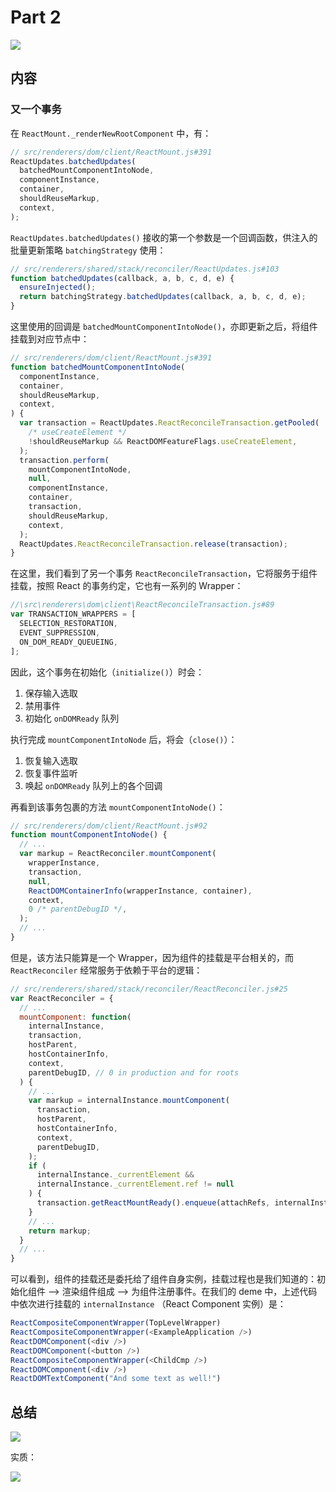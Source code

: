 # Part 2

![](https://rawgit.com/Bogdan-Lyashenko/Under-the-hood-ReactJS/master/stack/images/2/part-2.svg)

## 内容

### 又一个事务

在 `ReactMount._renderNewRootComponent` 中，有：

```js
// src/renderers/dom/client/ReactMount.js#391
ReactUpdates.batchedUpdates(
  batchedMountComponentIntoNode,
  componentInstance,
  container,
  shouldReuseMarkup,
  context,
);
```

`ReactUpdates.batchedUpdates()` 接收的第一个参数是一个回调函数，供注入的批量更新策略 `batchingStrategy` 使用：

```js
// src/renderers/shared/stack/reconciler/ReactUpdates.js#103
function batchedUpdates(callback, a, b, c, d, e) {
  ensureInjected();
  return batchingStrategy.batchedUpdates(callback, a, b, c, d, e);
}
```

这里使用的回调是 `batchedMountComponentIntoNode()`，亦即更新之后，将组件挂载到对应节点中：

```js
// src/renderers/dom/client/ReactMount.js#391
function batchedMountComponentIntoNode(
  componentInstance,
  container,
  shouldReuseMarkup,
  context,
) {
  var transaction = ReactUpdates.ReactReconcileTransaction.getPooled(
    /* useCreateElement */
    !shouldReuseMarkup && ReactDOMFeatureFlags.useCreateElement,
  );
  transaction.perform(
    mountComponentIntoNode,
    null,
    componentInstance,
    container,
    transaction,
    shouldReuseMarkup,
    context,
  );
  ReactUpdates.ReactReconcileTransaction.release(transaction);
}
```

在这里，我们看到了另一个事务 `ReactReconcileTransaction`，它将服务于组件挂载，按照 React 的事务约定，它也有一系列的 Wrapper：

```js
//\src\renderers\dom\client\ReactReconcileTransaction.js#89
var TRANSACTION_WRAPPERS = [
  SELECTION_RESTORATION,
  EVENT_SUPPRESSION,
  ON_DOM_READY_QUEUEING,
];
```

因此，这个事务在初始化（`initialize()`）时会：

1. 保存输入选取
2. 禁用事件
3. 初始化 `onDOMReady` 队列

执行完成 `mountComponentIntoNode` 后，将会（`close()`）：

1. 恢复输入选取
2. 恢复事件监听
3. 唤起 `onDOMReady` 队列上的各个回调

再看到该事务包裹的方法 `mountComponentIntoNode()`：

```js
// src/renderers/dom/client/ReactMount.js#92
function mountComponentIntoNode() {
  // ...
  var markup = ReactReconciler.mountComponent(
    wrapperInstance,
    transaction,
    null,
    ReactDOMContainerInfo(wrapperInstance, container),
    context,
    0 /* parentDebugID */,
  ); 
  // ...
}
```

但是，该方法只能算是一个 Wrapper，因为组件的挂载是平台相关的，而 `ReactReconciler` 经常服务于依赖于平台的逻辑：

```js
// src/renderers/shared/stack/reconciler/ReactReconciler.js#25
var ReactReconciler = {
  // ...
  mountComponent: function(
    internalInstance,
    transaction,
    hostParent,
    hostContainerInfo,
    context,
    parentDebugID, // 0 in production and for roots
  ) {
    // ...
    var markup = internalInstance.mountComponent(
      transaction,
      hostParent,
      hostContainerInfo,
      context,
      parentDebugID,
    );
    if (
      internalInstance._currentElement &&
      internalInstance._currentElement.ref != null
    ) {
      transaction.getReactMountReady().enqueue(attachRefs, internalInstance);
    }
    // ...
    return markup;
  }
  // ...
}
```

可以看到，组件的挂载还是委托给了组件自身实例，挂载过程也是我们知道的：初始化组件 --> 渲染组件组成 --> 为组件注册事件。在我们的 deme 中，上述代码中依次进行挂载的 `internalInstance` （React Component 实例）是：

```js
ReactCompositeComponentWrapper(TopLevelWrapper)
ReactCompositeComponentWrapper(<ExampleApplication />)
ReactDOMComponent(<div />)
ReactDOMComponent(<button />)
ReactCompositeComponentWrapper(<ChildCmp />)
ReactDOMComponent(<div />)
ReactDOMTextComponent("And some text as well!")
```

## 总结

![](https://rawgit.com/Bogdan-Lyashenko/Under-the-hood-ReactJS/master/stack/images/2/part-2-B.svg)

实质：

![](https://rawgit.com/Bogdan-Lyashenko/Under-the-hood-ReactJS/master/stack/images/2/part-2-C.svg)
